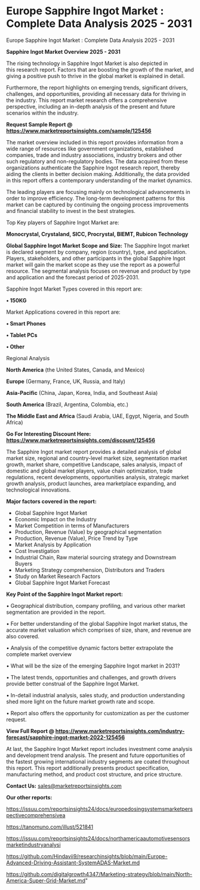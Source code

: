# Europe Sapphire Ingot Market : Complete Data Analysis 2025 - 2031
Europe Sapphire Ingot Market : Complete Data Analysis 2025 - 2031

<Strong> Sapphire Ingot Market Overview 2025 - 2031</strong>

The rising technology in Sapphire Ingot Market is also depicted in this research report. Factors that are boosting the growth of the market, and giving a positive push to thrive in the global market is explained in detail.

Furthermore, the report highlights on emerging trends, significant drivers, challenges, and opportunities, providing all necessary data for thriving in the industry. This report market research offers a comprehensive perspective, including an in-depth analysis of the present and future scenarios within the industry.

<strong>Request Sample Report @ <a href=https://www.marketreportsinsights.com/sample/125456>https://www.marketreportsinsights.com/sample/125456</a></strong>

The market overview included in this report provides information from a wide range of resources like government organizations, established companies, trade and industry associations, industry brokers and other such regulatory and non-regulatory bodies. The data acquired from these organizations authenticate the Sapphire Ingot research report, thereby aiding the clients in better decision making. Additionally, the data provided in this report offers a contemporary understanding of the market dynamics.

The leading players are focusing mainly on technological advancements in order to improve efficiency. The long-term development patterns for this market can be captured by continuing the ongoing process improvements and financial stability to invest in the best strategies.

Top Key players of Sapphire Ingot Market are:

<strong>Monocrystal, Crystaland, SICC, Procrystal, BIEMT, Rubicon Technology</strong>

<strong><b>Global Sapphire Ingot Market Scope and Size:</b></strong>
The Sapphire Ingot market is declared segment by company, region (country), type, and application. Players, stakeholders, and other participants in the global Sapphire Ingot market will gain the market scope as they use the report as a powerful resource. The segmental analysis focuses on revenue and product by type and application and the forecast period of 2025-2031.

Sapphire Ingot Market Types covered in this report are:

<strong>• 150KG</strong>

Market Applications covered in this report are:

<strong>• Smart Phones

• Tablet PCs

• Other</strong> 

Regional Analysis

<strong>North America</strong> (the United States, Canada, and Mexico)

<strong>Europe</strong> (Germany, France, UK, Russia, and Italy)

<strong>Asia-Pacific</strong> (China, Japan, Korea, India, and Southeast Asia)

<strong>South America</strong> (Brazil, Argentina, Colombia, etc.)

<strong>The Middle East and Africa</strong> (Saudi Arabia, UAE, Egypt, Nigeria, and South Africa)

<strong>Go For Interesting Discount Here: <a href=https://www.marketreportsinsights.com/discount/125456>https://www.marketreportsinsights.com/discount/125456</a></strong>

The Sapphire Ingot market report provides a detailed analysis of global market size, regional and country-level market size, segmentation market growth, market share, competitive Landscape, sales analysis, impact of domestic and global market players, value chain optimization, trade regulations, recent developments, opportunities analysis, strategic market growth analysis, product launches, area marketplace expanding, and technological innovations.

<strong><b>Major factors covered in the report:</b></strong>
<ul>
  <li>Global Sapphire Ingot Market </li>
  <li>Economic Impact on the Industry</li>
  <li>Market Competition in terms of Manufacturers</li>
  <li>Production, Revenue (Value) by geographical segmentation</li>
  <li>Production, Revenue (Value), Price Trend by Type</li>
  <li>Market Analysis by Application</li>
  <li>Cost Investigation</li>
  <li>Industrial Chain, Raw material sourcing strategy and Downstream Buyers</li>
  <li>Marketing Strategy comprehension, Distributors and Traders</li>
  <li>Study on Market Research Factors</li>
  <li>Global Sapphire Ingot Market Forecast</li>
</ul>

<strong><b>Key Point of the Sapphire Ingot Market report:</b></strong>

• Geographical distribution, company profiling, and various other market segmentation are provided in the report.

• For better understanding of the global Sapphire Ingot market status, the accurate market valuation which comprises of size, share, and revenue are also covered.

• Analysis of the competitive dynamic factors better extrapolate the complete market overview

• What will be the size of the emerging Sapphire Ingot market in 2031?

• The latest trends, opportunities and challenges, and growth drivers provide better construal of the Sapphire Ingot Market.

• In-detail industrial analysis, sales study, and production understanding shed more light on the future market growth rate and scope.

• Report also offers the opportunity for customization as per the customer request.

<strong><b>View Full Report @ <a href=https://www.marketreportsinsights.com/industry-forecast/sapphire-ingot-market-2022-125456>https://www.marketreportsinsights.com/industry-forecast/sapphire-ingot-market-2022-125456</a></b></strong>


At last, the Sapphire Ingot Market report includes investment come analysis and development trend analysis. The present and future opportunities of the fastest growing international industry segments are coated throughout this report. This report additionally presents product specification, manufacturing method, and product cost structure, and price structure.

<strong>Contact Us:</strong>
sales@marketreportsinsights.com

<strong>Our other reports:</strong>

<a href=https://issuu.com/reportsinsights24/docs/europedosingsystemsmarketperspectivecomprehensivea>https://issuu.com/reportsinsights24/docs/europedosingsystemsmarketperspectivecomprehensivea</a>

<a href=https://tanomuno.com/illust/521841>https://tanomuno.com/illust/521841</a>

<a href=https://issuu.com/reportsinsights24/docs/northamericaautomotivesensorsmarketindustryanalysi>https://issuu.com/reportsinsights24/docs/northamericaautomotivesensorsmarketindustryanalysi</a>

<a href=https://github.com/Hindavii9/researchinsights/blob/main/Europe-Advanced-Driving-Assistant-SystemADAS-Market.md>https://github.com/Hindavii9/researchinsights/blob/main/Europe-Advanced-Driving-Assistant-SystemADAS-Market.md</a>

<a href=https://github.com/digitalgrowth4347/Marketing-strategy/blob/main/North-America-Super-Grid-Market.md>https://github.com/digitalgrowth4347/Marketing-strategy/blob/main/North-America-Super-Grid-Market.md</a>"
